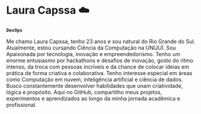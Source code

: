 # Laura Capssa ☁️

**`DevOps`**

Me chamo Laura Capssa, tenho 23 anos e sou natural do Rio Grande do Sul. Atualmente, estou cursando Ciência da Computação na UNIJUÍ. Sou Apaixonada por tecnologia, inovação e empreendedorismo. Tenho um enorme entusiasmo por hackathons e desafios de inovação, gosto do ritmo intenso, da troca com pessoas incríveis e da chance de colocar ideias em prática de forma criativa e colaborativa. Tenho interesse especial em áreas como Computação em nuvem, inteligência artificial e ciência de dados. Busco constantemente desenvolver habilidades que unam criatividade, lógica e propósito. Aqui no GitHub, compartilho meus projetos, experimentos e aprendizados ao longo da minha jornada acadêmica e profissional.

